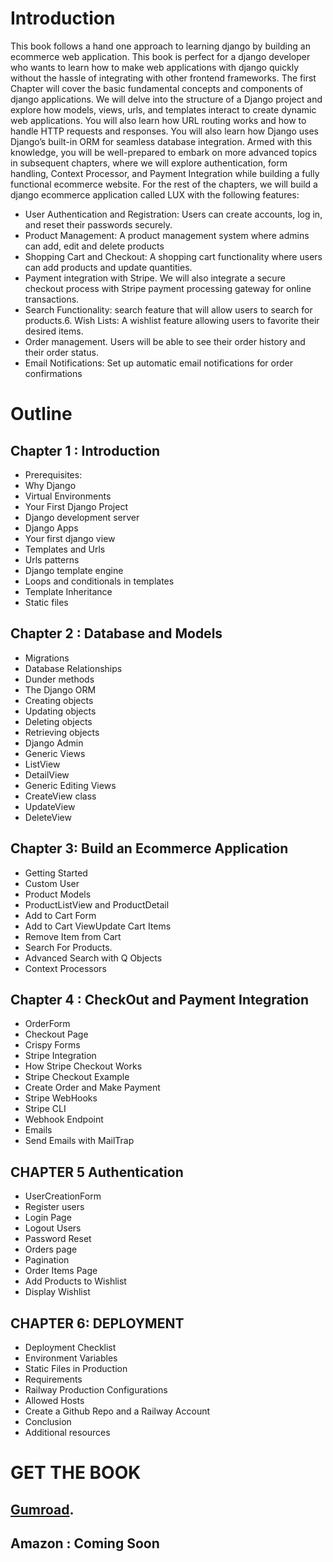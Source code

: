 # Introduction

This book follows a hand one approach to learning django by building
an ecommerce web application. This book is perfect for a django
developer who wants to learn how to make web applications with
django quickly without the hassle of integrating with other frontend
frameworks.
The first Chapter will cover the basic fundamental concepts and
components of django applications. We will delve into the structure of
a Django project and explore how models, views, urls, and templates
interact to create dynamic web applications. You will also learn how
URL routing works and how to handle HTTP requests and responses.
You will also learn how Django uses Django’s built-in ORM for seamless
database integration.
Armed with this knowledge, you will be well-prepared to embark on
more advanced topics in subsequent chapters, where we will explore
authentication, form handling, Context Processor, and Payment
Integration while building a fully functional ecommerce website.
For the rest of the chapters, we will build a django ecommerce
application called LUX with the following features:
- User Authentication and Registration: Users can create accounts,
log in, and reset their passwords securely.
- Product Management: A product management system where
admins can add, edit and delete products
- Shopping Cart and Checkout: A shopping cart functionality where
users can add products and update quantities.
- Payment integration with Stripe. We will also integrate a secure
checkout process with Stripe payment processing gateway for
online transactions.
- Search Functionality: search feature that will allow users to search
for products.6. Wish Lists: A wishlist feature allowing users to favorite their desired
items.
- Order management. Users will be able to see their order history
and their order status.
- Email Notifications: Set up automatic email notifications for order
confirmations

# Outline

## Chapter 1 : Introduction
- Prerequisites:
- Why Django
- Virtual Environments
- Your First Django Project
- Django development server
- Django Apps
- Your first django view
- Templates and Urls
- Urls patterns
- Django template engine
- Loops and conditionals in templates
- Template Inheritance
- Static files
## Chapter 2 : Database and Models
- Migrations
- Database Relationships
- Dunder methods
- The Django ORM
- Creating objects
- Updating objects
- Deleting objects
- Retrieving objects
- Django Admin
- Generic Views
- ListView
- DetailView
- Generic Editing Views
- CreateView class
- UpdateView
- DeleteView
## Chapter 3: Build an Ecommerce Application
- Getting Started
- Custom User
- Product Models
- ProductListView and ProductDetail
- Add to Cart Form
- Add to Cart ViewUpdate Cart Items
- Remove Item from Cart
- Search For Products.
- Advanced Search with Q Objects
- Context Processors
## Chapter 4 : CheckOut and Payment Integration
- OrderForm
- Checkout Page
- Crispy Forms
- Stripe Integration
- How Stripe Checkout Works
- Stripe Checkout Example
- Create Order and Make Payment
- Stripe WebHooks
- Stripe CLI
- Webhook Endpoint
- Emails
- Send Emails with MailTrap
## CHAPTER 5 Authentication
- UserCreationForm
- Register users
- Login Page
- Logout Users
- Password Reset
- Orders page
- Pagination
- Order Items Page
- Add Products to Wishlist
- Display Wishlist
## CHAPTER 6: DEPLOYMENT
- Deployment Checklist
- Environment Variables
- Static Files in Production
- Requirements
- Railway Production Configurations
- Allowed Hosts
- Create a Github Repo and a Railway Account
- Conclusion
- Additional resources

# GET THE BOOK
## [Gumroad](https://github.com/essykings/essykings.github.io). 
## Amazon : Coming Soon


